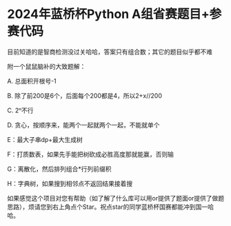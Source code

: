 # 2024年蓝桥杯Python A组省赛题目+参赛代码

目前知道的是智商检测没过关哈哈，答案只有组合数；其它的题目似乎都不难

附一个鼠鼠脑补的大致题解：

A. 总面积开根号-1

B. 除了前200是6个，后面每个200都是4，所以2+x//200

C. 2ⁿ不行

D. 贪心，按顺序来，能两个一起就两个一起，不能就单个

E：最大子串dp+最大生成树

F：打质数表，如果先手能把树砍成必胜高度那就能赢，否则输

G：离散化，然后排列组合*行列前缀积

H：字典树，如果搜到相邻点不返回结果接着搜

如果感觉这个项目对您有帮助（如了解了什么库可以用or提供了题面or提供了做题思路），烦请您到右上角点个Star。祝点star的同学蓝桥杯国赛都能冲到国一哈哈。


